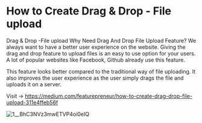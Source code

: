 # How to Create Drag & Drop - File upload

Drag & Drop -File upload
Why Need Drag And Drop File Upload Feature?
We always want to have a better user experience on the website. Giving the drag and drop feature to upload files is an easy to use option for your users. A lot of popular websites like Facebook, Github already use this feature.

This feature looks better compared to the traditional way of file uploading. It also improves the user experience as the user simply drags the file and uploads it on a server. 

Visit -> https://medium.com/featurepreneur/how-to-create-drag-drop-file-upload-311e4ffeb56f

   ![1__BhC3NVz3mwETVP4oi0eIQ](https://user-images.githubusercontent.com/82393502/215392784-3fc7c1c3-d1e5-4e17-bf3a-8f6c2bebdc2f.gif)




